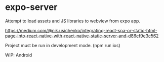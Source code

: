 # expo-server
Attempt to load assets and JS libraries to webview from expo app.

https://medium.com/@nik.usichenko/integrating-react-spa-or-static-html-page-into-react-native-with-react-native-static-server-and-d86cf9e3c562

Project must be run in development mode. (npm run ios)

WIP: Android 